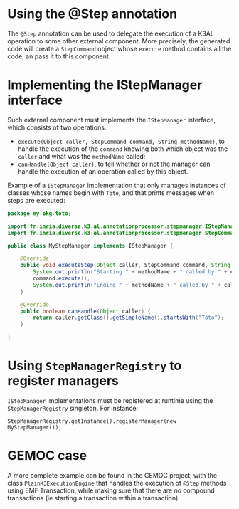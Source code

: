 # Using the @Step annotation

The `@Step` annotation can be used to delegate the execution of a K3AL operation to some other external component.
More precisely, the generated code will create a `StepCommand` object whose `execute` method contains all the code, an pass it to this component.

# Implementing the IStepManager interface

Such external component must implements the `IStepManager` interface, which consists of two operations:

- `execute(Object caller, StepCommand command, String methodName)`, to handle the execution of the `command` knowing both which object was the `caller` and
what was the `methodName` called;
- `canHandle(Object caller)`, to tell whether or not the manager can handle the execution of an operation called by this object.

Example of a `IStepManager` implementation that only manages instances of classes whose names begin with `Toto`, and that prints messages when steps are executed:
```java
package my.pkg.toto;

import fr.inria.diverse.k3.al.annotationprocessor.stepmanager.IStepManager;
import fr.inria.diverse.k3.al.annotationprocessor.stepmanager.StepCommand;

public class MyStepManager implements IStepManager {

	@Override
	public void executeStep(Object caller, StepCommand command, String methodName) {
		System.out.println("Starting " + methodName + " called by " + caller);
		command.execute();
		System.out.println("Ending " + methodName + " called by " + caller);
	}

	@Override
	public boolean canHandle(Object caller) {
		return caller.getClass().getSimpleName().startsWith("Toto");
	}

}
```

# Using `StepManagerRegistry` to register managers

`IStepManager` implementations must be registered at runtime using the `StepManagerRegistry` singleton. For instance:

~~~~
StepManagerRegistry.getInstance().registerManager(new MyStepManager());
~~~~

# GEMOC case

A more complete example can be found in the GEMOC project, with the class `PlainK3ExecutionEngine` that handles the execution of `@Step` methods using EMF Transaction,
while making sure that there are no compound transactions (ie starting a transaction within a transaction).
